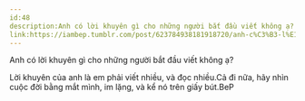 ```yaml
---
id:48
description:Anh có lời khuyên gì cho những người bắt đầu viết không ạ?
link:https://iambep.tumblr.com/post/623784938181918720/anh-c%C3%B3-l%E1%BB%9Di-khuy%C3%AAn-g%C3%AC-cho-nh%E1%BB%AFng-ng%C6%B0%E1%BB%9Di-b%E1%BA%AFt-%C4%91%E1%BA%A7u-vi%E1%BA%BFt
---
```


Anh có lời khuyên gì cho những người bắt đầu viết không ạ?

Lời khuyên của anh là em phải viết nhiều, và đọc nhiều.Cả đi nữa, hãy nhìn
cuộc đời bằng mắt mình, im lặng, và kể nó trên giấy bút.BeP